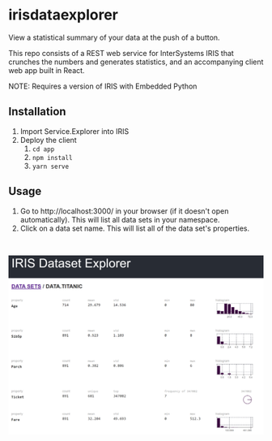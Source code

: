 # irisdataexplorer

View a statistical summary of your data at the push of a button.

This repo consists of a REST web service for InterSystems IRIS that crunches the numbers and generates statistics, and an accompanying client web app built in React.

NOTE: Requires a version of IRIS with Embedded Python

## Installation

1. Import Service.Explorer into IRIS
2. Deploy the client 
    1. `cd app`
    2. `npm install`
    3. `yarn serve`


## Usage

1. Go to http://localhost:3000/ in your browser (if it doesn't open automatically). This will list all data sets in your namespace.
2. Click on a data set name. This will list all of the data set's properties.


  &nbsp;

![Exploring Titanic data](resources/dataexplorer-titanic.png)